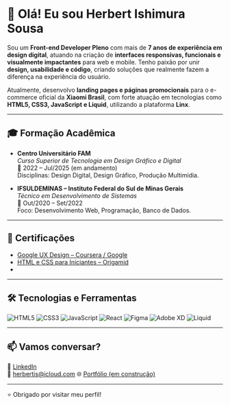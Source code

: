 # 👋 Olá! Eu sou Herbert Ishimura Sousa

Sou um **Front-end Developer Pleno** com mais de **7 anos de experiência em design digital**, atuando na criação de **interfaces responsivas, funcionais e visualmente impactantes** para web e mobile. Tenho paixão por unir **design, usabilidade e código**, criando soluções que realmente fazem a diferença na experiência do usuário.

Atualmente, desenvolvo **landing pages e páginas promocionais** para o e-commerce oficial da **Xiaomi Brasil**, com forte atuação em tecnologias como **HTML5, CSS3, JavaScript e Liquid**, utilizando a plataforma **Linx**.

---

## 🎓 Formação Acadêmica

- **Centro Universitário FAM**  
  *Curso Superior de Tecnologia em Design Gráfico e Digital*  
  📆 2022 – Jul/2025 (em andamento)  
  Disciplinas: Design Digital, Design Gráfico, Produção Multimídia.

- **IFSULDEMINAS – Instituto Federal do Sul de Minas Gerais**  
  *Técnico em Desenvolvimento de Sistemas*  
  📆 Out/2020 – Set/2022  
  Foco: Desenvolvimento Web, Programação, Banco de Dados.

---

## 📜 Certificações

- [Google UX Design – Coursera / Google](https://www.credly.com/badges/b4ce38ba-a4ca-4efd-9520-ceb912a8a743/linked_in_profile)
- [HTML e CSS para Iniciantes – Origamid](https://www.origamid.com/certificate/9c1e95f0)
- 
---

## 🛠️ Tecnologias e Ferramentas

![HTML5](https://img.shields.io/badge/HTML5-E34F26?style=flat&logo=html5&logoColor=white)
![CSS3](https://img.shields.io/badge/CSS3-1572B6?style=flat&logo=css3&logoColor=white)
![JavaScript](https://img.shields.io/badge/JavaScript-F7DF1E?style=flat&logo=javascript&logoColor=black)
![React](https://img.shields.io/badge/React-20232A?style=flat&logo=react&logoColor=61DAFB)
![Figma](https://img.shields.io/badge/Figma-F24E1E?style=flat&logo=figma&logoColor=white)
![Adobe XD](https://img.shields.io/badge/Adobe%20XD-FF61F6?style=flat&logo=adobexd&logoColor=white)
![Liquid](https://img.shields.io/badge/Liquid-000000?style=flat&logo=shopify&logoColor=white)

---

## 📫 Vamos conversar?

📍 [LinkedIn](https://www.linkedin.com/in/herbertsousa/)  
📧 herbertis@icloud.com
🌐 [Portfólio (em construção)](https://github.com/HerbertSousa)

---

⭐ Obrigado por visitar meu perfil!

